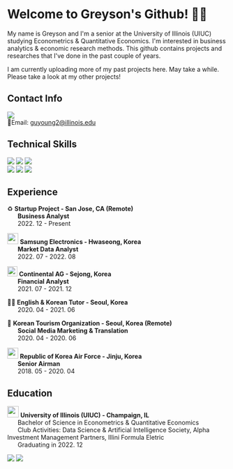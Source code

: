 # Welcome to Greyson's Github! 🦜🌴

My name is Greyson and I'm a senior at the University of Illinois (UIUC) studying Econometrics & Quantitative Economics. I'm interested in business analytics & economic research methods. This github contains projects and researches that I've done in the past couple of years.

I am currently uploading more of my past projects here. May take a while. Please take a look at my other projects!

## Contact Info
<a href="https://www.linkedin.com/in/greysonkim" target="_blank"><img src="https://img.shields.io/badge/LinkedIn-0077B5?style=for-the-badge&logo=linkedin&logoColor=white"/></a>
  <br>
📧Email: guyoung2@illinois.edu
<br>
## Technical Skills
<img src="https://img.shields.io/badge/Python-FFD43B?style=for-the-badge&logo=python&logoColor=blue"> <img src="https://img.shields.io/badge/R-276DC3?style=for-the-badge&logo=r&logoColor=white"> <img src="https://img.shields.io/badge/MySQL-005C84?style=for-the-badge&logo=mysql&logoColor=white"> <br>
<img src="https://img.shields.io/badge/Tableau-E97627?style=for-the-badge&logo=Tableau&logoColor=white"> <img src="https://img.shields.io/badge/PowerBI-F2C811?style=for-the-badge&logo=Power%20BI&logoColor=white"> <img src="https://img.shields.io/badge/SAP-0FAAFF?style=for-the-badge&logo=sap&logoColor=white">

## Experience
♻️ **Startup Project - San Jose, CA (Remote)**<br>
&nbsp;&nbsp;&nbsp;&nbsp;&nbsp;&nbsp;**Business Analyst**<br>
&nbsp;&nbsp;&nbsp;&nbsp;&nbsp;&nbsp;2022. 12 - Present

<img src="https://user-images.githubusercontent.com/79275984/218220827-41269060-d467-4eec-93f9-a15a5461a2e6.png" width="25"> **Samsung Electronics - Hwaseong, Korea**<br>
&nbsp;&nbsp;&nbsp;&nbsp;&nbsp;&nbsp;**Market Data Analyst**<br>
&nbsp;&nbsp;&nbsp;&nbsp;&nbsp;&nbsp;2022. 07 - 2022. 08

<img src="https://user-images.githubusercontent.com/79275984/218221656-6282a15e-7f25-46e7-9aa7-83e9cefc7b68.png" width="23"> **Continental AG - Sejong, Korea**<br>
&nbsp;&nbsp;&nbsp;&nbsp;&nbsp;&nbsp;**Financial Analyst**<br>
&nbsp;&nbsp;&nbsp;&nbsp;&nbsp;&nbsp;2021. 07 - 2021. 12

🧑‍🏫 **English & Korean Tutor - Seoul, Korea**<br>
&nbsp;&nbsp;&nbsp;&nbsp;&nbsp;&nbsp;2020. 04 - 2021. 06

🧳 **Korean Tourism Organization  - Seoul, Korea (Remote)**<br>
&nbsp;&nbsp;&nbsp;&nbsp;&nbsp;&nbsp;**Social Media Marketing & Translation**<br>
&nbsp;&nbsp;&nbsp;&nbsp;&nbsp;&nbsp;2020. 04 - 2020. 06

<img src="https://user-images.githubusercontent.com/79275984/218247866-9e05df33-3b83-43f4-8314-ef71e201c2d4.png" width="25"> **Republic of Korea Air Force  - Jinju, Korea**<br>
&nbsp;&nbsp;&nbsp;&nbsp;&nbsp;&nbsp;**Senior Airman**<br>
&nbsp;&nbsp;&nbsp;&nbsp;&nbsp;&nbsp;2018. 05 - 2020. 04

## Education
<img src="https://user-images.githubusercontent.com/79275984/218247949-2813cf39-a64c-46aa-b0e6-aaea66e52cf4.png" width="26"> **University of Illinois (UIUC) - Champaign, IL**<br>
&nbsp;&nbsp;&nbsp;&nbsp;&nbsp;&nbsp;Bachelor of Science in Econometrics & Quantitative Economics<br>
&nbsp;&nbsp;&nbsp;&nbsp;&nbsp;&nbsp;Club Activities: Data Science & Artificial Intelligence Society, Alpha Investment Management Partners, Illini Formula Eletric<br>
&nbsp;&nbsp;&nbsp;&nbsp;&nbsp;&nbsp;Graduating in 2022. 12<br>

<img src="https://github-readme-stats-git-masterrstaa-rickstaa.vercel.app/api?username=guyoung72&theme=tokyonight" />

<img src="https://hits.seeyoufarm.com/api/count/incr/badge.svg?url=https%3A%2F%2Fgithub.com%2F{guyoung72}1212%2Fhit-counter" />
